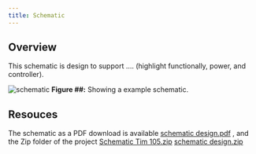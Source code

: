 ```yaml
---
title: Schematic
---
```


## Overview

This schematic is design to support .... (highlight functionally, power, and controller).


![schematic](<img width="350" height="300" alt="schematic design-1" src="https://github.com/user-attachments/assets/d155b9f8-95c4-4924-af15-4056ea14e2e5" />)
**Figure ##:** Showing a example schematic.


## Resouces

The schematic as a PDF download is available [schematic design.pdf](https://github.com/user-attachments/files/23047380/schematic.design.pdf)
, and the Zip folder of the project [Schematic Tim 105.zip](https://github.com/user-attachments/files/23047397/Schematic.Tim.105.zip)
[schematic design.zip](https://github.com/user-attachments/files/23047409/schematic.design.zip)
